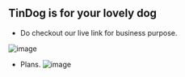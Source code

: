 ## TinDog is for your lovely dog
- Do checkout our live link for business purpose.

![image](https://user-images.githubusercontent.com/81766772/117482733-6d579e00-af82-11eb-8c0d-dcb511091ad0.png)
- Plans.
![image](https://user-images.githubusercontent.com/81766772/117548706-0a363c00-b054-11eb-9aab-8b733abd3288.png)

